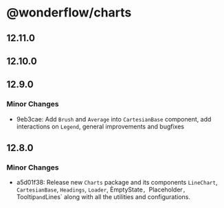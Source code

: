 # @wonderflow/charts

## 12.11.0

## 12.10.0

## 12.9.0

### Minor Changes

- 9eb3cae: Add `Brush` and `Average` into `CartesianBase` component, add interactions on `Legend`, general improvements and bugfixes

## 12.8.0

### Minor Changes

- a5d01f38: Release new `Charts` package and its components `LineChart`, `CartesianBase`, `Headings`, `Loader`, ÈmptyState`, `Placeholder`, `Tooltip`and`Lines` along with all the utilities and configurations.
